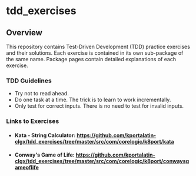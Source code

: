 # tdd_exercises

## Overview

This repository contains Test-Driven Development (TDD) practice exercises and their solutions. Each exercise is contained in its own sub-package of the same name.  Package pages contain detailed explanations of each exercise.

### TDD Guidelines

  * Try not to read ahead.
  * Do one task at a time. The trick is to learn to work incrementally.
  * Only test for correct inputs. There is no need to test for invalid inputs.

### Links to Exercises

  * #### Kata - String Calculator: https://github.com/kportalatin-clgx/tdd_exercises/tree/master/src/com/corelogic/k8port/kata 
  

  * #### Conway's Game of Life: https://github.com/kportalatin-clgx/tdd_exercises/tree/master/src/com/corelogic/k8port/conwaysgameoflife
   
